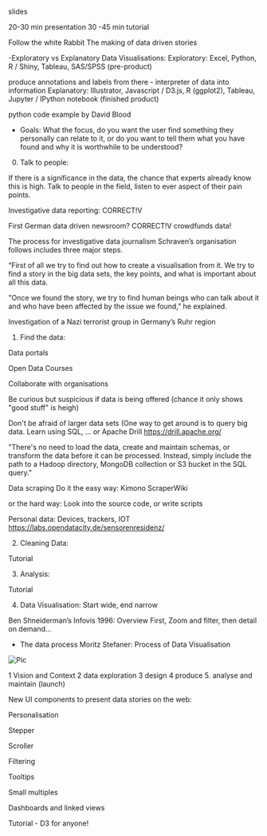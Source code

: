 slides

20-30 min presentation 
30 -45 min tutorial

Follow the white Rabbit 
The making of data driven stories

-Exploratory vs Explanatory Data Visualisations: 
Exploratory: Excel, Python, R / Shiny, Tableau, SAS/SPSS
(pre-product)

produce annotations and labels from there - interpreter of data into information
Explanatory: Illustrator, Javascript / D3.js, R (ggplot2), Tableau, Jupyter / IPython notebook
(finished product)


python code example by David Blood



- Goals: 
What the focus, do you want the user find something they personally can relate to it, or do you want to tell them what you have found and why it is worthwhile to be understood?

0. Talk to people:

If there is a significance in the data, the chance that experts already know this is high. Talk to people in the field, listen to ever aspect of their pain points.

Investigative data reporting: CORRECT!V

First German data driven newsroom?
CORRECT!V crowdfunds data!

The process for investigative data journalism Schraven’s organisation follows includes three major steps.

“First of all we try to find out how to create a visualisation from it. We try to find a story in the big data sets, the key points, and what is important about all this data. 

"Once we found the story, we try to find human beings who can talk about it and who have been affected by the issue we found,” he explained.

Investigation of a Nazi terrorist group in Germany’s Ruhr region 



1. Find the data:

Data portals

Open Data Courses

Collaborate with organisations

Be curious but suspicious if data is being offered 
(chance it only shows "good stuff" is heigh)

Don't be afraid of larger data sets
(One way to get around is to query big data. Learn using SQL, ...
or Apache Drill
https://drill.apache.org/

"There's no need to load the data, create and maintain schemas, or transform the data before it can be processed. Instead, simply include the path to a Hadoop directory, MongoDB collection or S3 bucket in the SQL query."

Data scraping
Do it the easy way: 
Kimono
ScraperWiki

or the hard way: 
Look into the source code, or write scripts

Personal data: 
Devices, trackers, IOT
https://labs.opendatacity.de/sensorenresidenz/


2. Cleaning Data: 

Tutorial


3. Analysis:

Tutorial


4. Data Visualisation: Start wide, end narrow

Ben Shneiderman’s 
Infovis 1996: 
Overview First, Zoom and filter, then detail on demand...

- The data process
Moritz Stefaner: Process of Data Visualisation

![Pic](pres1.png)

1 Vision and Context
2 data exploration 
3 design 
4 produce
5. analyse and maintain (launch)


New UI components to present data stories on the web:

Personalisation

Stepper

Scroller

Filtering

Tooltips

Small multiples

Dashboards and linked views


Tutorial - D3 for anyone!








